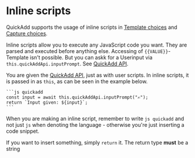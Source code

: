 # Inline scripts
QuickAdd supports the usage of inline scripts in [Template choices](./Choices/TemplateChoice.md) and [Capture choices](./Choices/CaptureChoice.md).

Inline scripts allow you to execute any JavaScript code you want.
They are parsed and executed before anything else. Accessing of `{{VALUE}}`-Template isn't possible. But you can askk for a Userinput via `this.quickAddApi.inputPrompt`. See [QuickAdd API](./QuickAddAPI.md).

You are given the [QuickAdd API](./QuickAddAPI.md), just as with user scripts. In inline scripts, it is passed in as ``this``, as can be seen in the example below.

````
```js quickadd
const input = await this.quickAddApi.inputPrompt("✍");
return `Input given: ${input}`;
```
````

When you are making an inline script, remember to write ``js quickadd`` and not just ``js`` when denoting the language - otherwise you're just inserting a code snippet.

If you want to insert something, simply ``return`` it. The return type __must__ be a string
